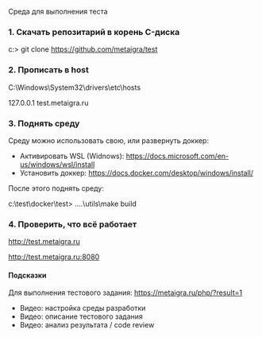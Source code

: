 Среда для выполнения теста

### 1. Скачать репозитарий в корень C-диска

c:\> git clone https://github.com/metaigra/test

### 2. Прописать в host

C:\Windows\System32\drivers\etc\hosts 

127.0.0.1 test.metaigra.ru

### 3. Поднять среду

Среду можно использовать свою, или развернуть доккер:

* Активировать WSL (Widnows): https://docs.microsoft.com/en-us/windows/wsl/install
* Установить доккер: https://docs.docker.com/desktop/windows/install/

После этого поднять среду:

c:\test\docker\test\> ..\..\utils\make build

### 4. Проверить, что всё работает

http://test.metaigra.ru

http://test.metaigra.ru:8080

#### Подсказки

Для выполнения тестового задания: https://metaigra.ru/php/?result=1

* Видео: настройка среды разработки
* Видео: описание тестового задания
* Видео: анализ результата / code review


